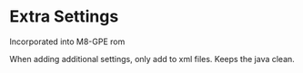 # Extra Settings

Incorporated into M8-GPE rom

When adding additional settings, only add to xml files. Keeps the java clean.